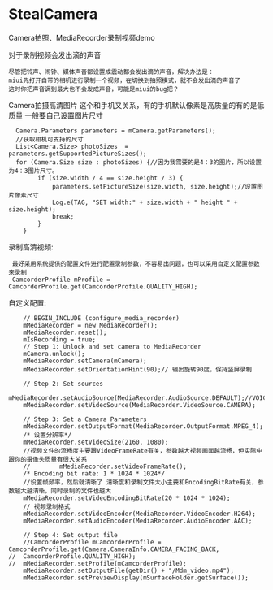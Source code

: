 # StealCamera
Camera拍照、MediaRecorder录制视频demo

对于录制视频会发出滴的声音
	
	尽管把铃声、闹钟、媒体声音都设置成震动都会发出滴的声音，解决办法是：
	miui先打开自带的相机进行录制一个视频，在切换到拍照模式，就不会发出滴的声音了
	这时你把声音调到最大也不会发成声音，可能是miui的bug把？


Camera拍摄高清图片
这个和手机又关系，有的手机默认像素是高质量的有的是低质量
一般要自己设置图片尺寸

	  Camera.Parameters parameters = mCamera.getParameters();
	  //获取相机可支持的尺寸
	  List<Camera.Size> photoSizes  = parameters.getSupportedPictureSizes();
	  for (Camera.Size size : photoSizes) {//因为我需要的是4：3的图片，所以设置为4：3图片尺寸。
	        if (size.width / 4 == size.height / 3) {
	            parameters.setPictureSize(size.width, size.height);//设置图片像素尺寸
	            Log.e(TAG, "SET width:" + size.width + " height " + size.height);
	            break;
	        }
        }




录制高清视频:

	 最好采用系统提供的配置文件进行配置录制参数，不容易出问题，也可以采用自定义配置参数来录制
	 CamcorderProfile mProfile = CamcorderProfile.get(CamcorderProfile.QUALITY_HIGH);

自定义配置:

  		// BEGIN_INCLUDE (configure_media_recorder)
        mMediaRecorder = new MediaRecorder();
        mMediaRecorder.reset();
        mIsRecording = true;
        // Step 1: Unlock and set camera to MediaRecorder
        mCamera.unlock();
        mMediaRecorder.setCamera(mCamera);
        mMediaRecorder.setOrientationHint(90);// 输出旋转90度，保持竖屏录制

        // Step 2: Set sources
        mMediaRecorder.setAudioSource(MediaRecorder.AudioSource.DEFAULT);//VOICE_RECOGNITION
        mMediaRecorder.setVideoSource(MediaRecorder.VideoSource.CAMERA);

        // Step 3: Set a Camera Parameters
        mMediaRecorder.setOutputFormat(MediaRecorder.OutputFormat.MPEG_4);
        /* 设置分辨率*/
        mMediaRecorder.setVideoSize(2160, 1080);
        //视频文件的流畅度主要跟VideoFrameRate有关，参数越大视频画面越流畅，但实际中跟你的摄像头质量有很大关系
		//        mMediaRecorder.setVideoFrameRate();
        /* Encoding bit rate: 1 * 1024 * 1024*/
        //设置帧频率，然后就清晰了 清晰度和录制文件大小主要和EncodingBitRate有关，参数越大越清晰，同时录制的文件也越大
        mMediaRecorder.setVideoEncodingBitRate(20 * 1024 * 1024);
        // 视频录制格式
        mMediaRecorder.setVideoEncoder(MediaRecorder.VideoEncoder.H264);
        mMediaRecorder.setAudioEncoder(MediaRecorder.AudioEncoder.AAC);

        // Step 4: Set output file
		//CamcorderProfile mCamcorderProfile = CamcorderProfile.get(Camera.CameraInfo.CAMERA_FACING_BACK,
	//  CamcorderProfile.QUALITY_HIGH);
	//  mMediaRecorder.setProfile(mCamcorderProfile);
        mMediaRecorder.setOutputFile(getDir() + "/Mdm_video.mp4");
        mMediaRecorder.setPreviewDisplay(mSurfaceHolder.getSurface());